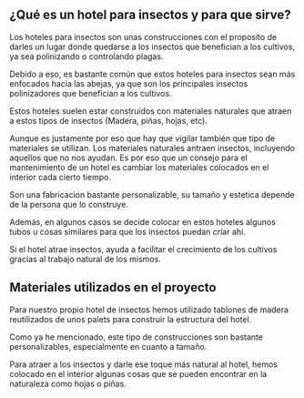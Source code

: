 ## ¿Qué es un hotel para insectos y para que sirve?

Los hoteles para insectos son unas construcciones con el proposito de darles un lugar donde quedarse a los insectos que benefician a los cultivos, ya sea polinizando o controlando plagas.

Debido a eso, es bastante común que estos hoteles para insectos sean más enfocados hacia las abejas, ya que son los principales insectos polinizadores que benefician a los cultivos.

Estos hoteles suelen estar construidos con materiales naturales que atraen a estos tipos de insectos (Madera, piñas, hojas, etc). 

Aunque es justamente por eso que hay que vigilar también que tipo de materiales se utilizan. Los materiales naturales antraen insectos, incluyendo aquellos que no nos ayudan. Es por eso que un consejo para el mantenimiento de un hotel es cambiar los materiales colocados en el interior cada cierto tiempo.

Son una fabricacion bastante personalizable, su tamaño y estetica depende de la persona que lo construye. 

Además, en algunos casos se decide colocar en estos hoteles algunos tubos u cosas similares para que los insectos puedan críar ahí. 

Si el hotel atrae insectos, ayuda a facilitar el crecimiento de los cultivos gracias al trabajo natural de los mismos. 

## Materiales utilizados en el proyecto

Para nuestro propio hotel de insectos hemos utilizado tablones de madera reutilizados de unos palets para construir la estructura del hotel.

Como ya he mencionado, este tipo de construcciones son bastante personalizables, especialmente en cuanto a tamaño. 

Para atraer a los insectos y darle ese toque más natural al hotel, hemos colocado en el interior algunas cosas que se pueden encontrar en la naturaleza como hojas o piñas.
